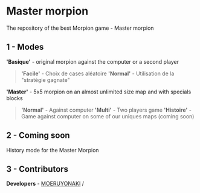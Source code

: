 # Master morpion

The repository of the best Morpion game - Master morpion

## 1 - Modes

**'Basique'** - original morpion against the computer or a second player
> **'Facile'** - Choix de cases aléatoire
> **'Normal'** - Utilisation de la "stratégie gagnate"

**'Master'** - 5x5 morpion on an almost unlimited size map and with specials blocks
> **'Normal'** - Against computer
> **'Multi'** - Two players game
> **'Histoire'** - Game against computer on some of our uniques maps (coming soon)

## 2 - Coming soon

History mode for the Master Morpion

## 3 - Contributors

**Developers** - [MOERUYONAKI](https://github.com/MOERUYONAKI) / []()
